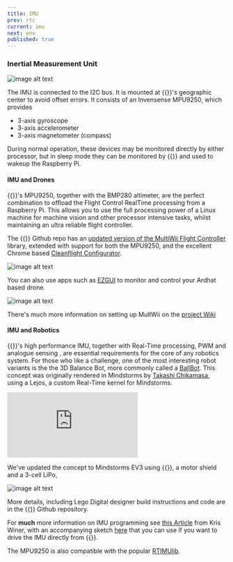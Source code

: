 ```yaml
---
title: IMU
prev: rtc
current: imu
next: env
published: true
---
```




### Inertial Measurement Unit  

![image alt text](/media/mpu9250.jpg)

The IMU is connected to the I2C bus. It is mounted at {{<ardhat>}}'s  geographic center to avoid offset errors. It consists of an Invensense MPU9250, which provides

* 3-axis gyroscope
* 3-axis accelerometer
* 3-axis magnetometer (compass)

 During normal operation, these devices may be monitored directly by either processor, but in sleep mode they can be monitored by {{<ardhat>}} and used to wakeup the Raspberry Pi.


#### IMU and Drones
 {{<ardhat>}}'s MPU9250, together with the BMP280 altimeter, are the perfect combination to offload the Flight Control RealTime processing from a Raspberry Pi.  This allows you to use the full processing power of a Linux machine for machine vision and other processor intensive tasks, whilst maintaining an ultra reliable flight controller.

 The  {{<ardhat>}} Github repo has an [updated version of the MultiWii Flight Controller](https://github.com/Ardhat/ArdhatMFC) library, extended with support for both the MPU9250, and the excellent Chrome  based [Cleanflight Configurator](https://chrome.google.com/webstore/detail/cleanflight-configurator/enacoimjcgeinfnnnpajinjgmkahmfgb?hl=en).

 ![image alt text](/media/ArdhatCleanflight.jpg)  


  You can also use apps such as [EZGUI](http://ez-gui.com/) to monitor and control your Ardhat based drone.  

  ![image alt text](/media/ezgui.jpg)  


  There's much more information on setting up MultWii  on the [project Wiki](http://www.multiwii.com/wiki/index.php?title=FAQ)

#### IMU and Robotics  
 {{<ardhat>}}'s  high performance IMU, together with Real-Time processing, PWM and analogue sensing , are essential requirements for the core of any robotics system. For those who like a challenge, one of the most interesting robot variants is the the 3D Balance Bot, more commonly called a [BallBot](https://en.wikipedia.org/wiki/Ballbot).  This concept was originally rendered in Mindstorms by  [Takashi Chikamasa](http://lejos-osek.sourceforge.net/),  using a Lejos, a custom Real-Time kernel for Mindstorms.

 <div class=video-container>
<iframe src="https://www.youtube.com/embed/f8jxGsg3p0Y" frameborder="0" allowfullscreen></iframe>
</div>

 We've updated the concept to Mindstorms EV3 using {{<ardhat>}}, a motor shield and a 3-cell LiPo,

 ![image alt text](/media/balbot.jpg)

 More details, including Lego Digital designer build instructions and code are in the {{<ardhat>}} Github repository.


  For **much** more information on IMU programming see [this Article](https://github.com/Ardhat/MPU-9250) from Kris Winer, with an accompanying sketch [here](https://github.com/Ardhat/MPU-9250) that you can use if you want to drive the IMU directly from {{<ardhat>}}.

 The MPU9250 is also compatible with the popular [RTIMUlib](https://github.com/Ardhat/RTIMULib-Arduino).
